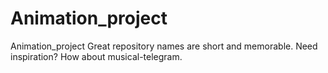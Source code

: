 # Animation_project
Animation_project Great repository names are short and memorable. Need inspiration? How about musical-telegram.
